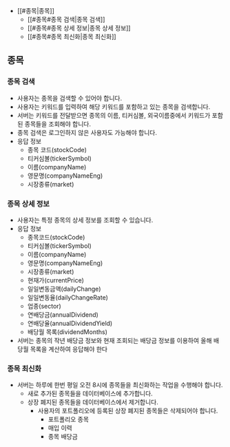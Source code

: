 - [[#종목|종목]]
	- [[#종목#종목 검색|종목 검색]]
	- [[#종목#종목 상세 정보|종목 상세 정보]]
	- [[#종목#종목 최신화|종목 최신화]]

## 종목
### 종목 검색
- 사용자는 종목을 검색할 수 있어야 합니다.
- 사용자는 키워드를 입력하여 해당 키워드를 포함하고 있는 종목을 검색합니다.
- 서버는 키워드를 전달받으면 종목의 이름, 티커심볼, 외국이름중에서 키워드가 포함된 종목들을 조회해야 합니다.
- 종목 검색은 로그인하지 않은 사용자도 가능해야 합니다.
- 응답 정보
	- 종목 코드(stockCode)
	- 티커심볼(tickerSymbol)
	- 이름(companyName)
	- 영문명(companyNameEng)
	- 시장종류(market)

### 종목 상세 정보
- 사용자는 특정 종목의 상세 정보를 조회할 수 있습니다.
- 응답 정보
	- 종목코드(stockCode)
	- 티커심볼(tickerSymbol)
	- 이름(companyName)
	- 영문명(companyNameEng)
	- 시장종류(market)
	- 현재가(currentPrice)
	- 일일변동금액(dailyChange)
	- 일일변동율(dailyChangeRate)
	- 업종(sector)
	- 연배당금(annualDividend)
	- 연배당율(annualDividendYield)
	- 배당월 목록(dividendMonths)
- 서버는 종목의 작년 배당금 정보와 현재 조회되는 배당금 정보를 이용하여 올해 배당월 목록을 계산하여 응답해야 한다

### 종목 최신화
- 서버는 하루에 한번 평일 오전 8시에 종목들을 최신화하는 작업을 수행해야 합니다.
	- 새로 추가된 종목들을 데이터베이스에 추가합니다.
	- 상장 폐지된 종목들을 데이터베이스에서 제거합니다.
		- 사용자의 포트폴리오에 등록된 상장 폐지된 종목들은 삭제되어야 합니다.
			- 포트폴리오 종목
			- 매입 이력
			- 종목 배당금

